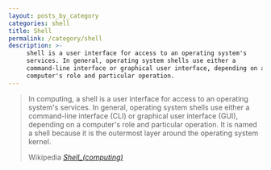 ```yaml
---
layout: posts_by_category
categories: shell
title: Shell
permalink: /category/shell
description: >-
     shell is a user interface for access to an operating system's
     services. In general, operating system shells use either a
     command-line interface or graphical user interface, depending on a
     computer's role and particular operation.
---
```

<blockquote>
  <p>
    In computing, a shell is a user interface for access to an operating
    system's services. In general, operating system shells use either a
    command-line interface (CLI) or graphical user interface (GUI),
    depending on a computer's role and particular operation. It is named
    a shell because it is the outermost layer around the operating
    system kernel.
  </p>
  <footer>
    Wikipedia
    <cite title="Shell_(computing)">
      <a href="https://en.wikipedia.org/wiki/Shell_(computing)">Shell_(computing)</a>
    </cite>
  </footer>
</blockquote>
